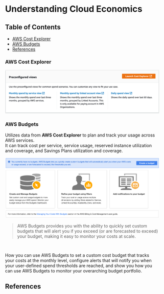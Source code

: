 # Understanding Cloud Economics

## Table of Contents

<!-- START doctoc generated TOC please keep comment here to allow auto update -->
<!-- DON'T EDIT THIS SECTION, INSTEAD RE-RUN doctoc TO UPDATE -->

- [AWS Cost Explorer](#aws-cost-explorer)
- [AWS Budgets](#aws-budgets)
- [References](#references)

<!-- END doctoc generated TOC please keep comment here to allow auto update -->

### AWS Cost Explorer

![AWS Cost Explorer](assets/aws-cost-explorer.png)

### AWS Budgets

Utilizes data from **AWS Cost Explorer** to plan and track your usage across AWS services.
<br />It can track cost per service, service usage,
reserved instance utilization and coverage, and Savings Plans utilization and coverage.

![AWS Budgets](assets/aws-budgets.png)

> AWS Budgets provides you with the ability to quickly set custom budgets
> that will alert you if you exceed (or are forecasted to exceed) your budget,
> making it easy to monitor your costs at scale.

<br />

How you can use AWS Budgets to set a custom cost budget that tracks your costs at the monthly level,
configure alerts that will notify you when your user-defined spend thresholds are reached,
and show you how you can use AWS Budgets to monitor your overarching budget portfolio.

## References

